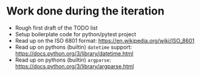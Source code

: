 # Work done during the iteration

* Rough first draft of the TODO list
* Setup boilerplate code for python/pytest project
* Read up on the ISO 6801 format: https://en.wikipedia.org/wiki/ISO_8601
* Read up on pythons (builtin) `datetime` support: https://docs.python.org/3/library/datetime.html 
* Read up on pythons (builtin) `argparse`: https://docs.python.org/3/library/argparse.html
